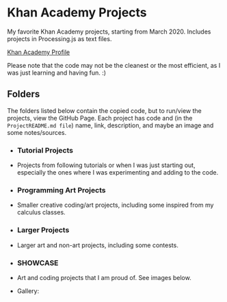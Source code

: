 # Khan Academy Projects
 My favorite Khan Academy projects, starting from March 2020. Includes projects in Processing.js as text files.

  [Khan Academy Profile](https://www.khanacademy.org/profile/kaid_861909786767545381407237/projects)

Please note that the code may not be the cleanest or the most efficient, as I was just learning and having fun. :)


 ## Folders
  The folders listed below contain the copied code, but to run/view the projects, view the GitHub Page.
  Each project has code and (in the `ProjectREADME.md file`) name, link, description, and maybe an image and some notes/sources.

 - ### Tutorial Projects
 - Projects from following tutorials or when I was just starting out, especially the ones where I was experimenting and adding to the code.

 - ### Programming Art Projects
 - Smaller creative coding/art projects, including some inspired from my calculus classes.

 - ### Larger Projects
 - Larger art and non-art projects, including some contests.
 
 - ### SHOWCASE
 - Art and coding projects that I am proud of. See images below.
 - Gallery:

